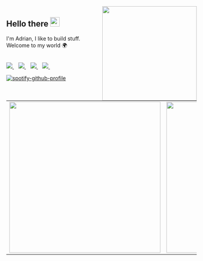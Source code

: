 <img align="right" src="https://media.giphy.com/media/TLnWsIBRegQyWxG4Dw/giphy.gif" height="250px"/>
<h2>Hello there <img src="https://media.giphy.com/media/hvRJCLFzcasrR4ia7z/giphy.gif" width="25px"/></h2>
I'm Adrian, I like to build stuff. Welcome to my world 🌍
</br>
</br>
<p>
 <a href="https://twitter.com/IAdrianKim">
    <img src="https://img.shields.io/badge/Twitter-1DA1F2?style=for-the-badge&logo=twitter&logoColor=white" />
  </a>&nbsp;&nbsp;
 <a href=https://www.linkedin.com/in/adrian-kimutai-7b6bb221a/">
    <img src="https://img.shields.io/badge/linkedin-%230077B5.svg?&style=for-the-badge&logo=linkedin&logoColor=white" />
  </a>&nbsp;&nbsp;
  <a href="adriankimutai5@gmail.com">
    <img src="https://img.shields.io/badge/Gmail-D14836?style=for-the-badge&logo=gmail&logoColor=white" />
  </a>&nbsp;&nbsp;
  <a href="https://adriankim.hashnode.dev/">
    <img src="https://img.shields.io/badge/Hashnode-2962FF?style=for-the-badge&logo=hashnode&logoColor=white" />
  </a>&nbsp;&nbsp;
 </p>

[![spotify-github-profile](https://spotify-github-profile.vercel.app/api/view?uid=nk4ordjljkmmbakt5sumgznvu&cover_image=true&theme=natemoo-re&show_offline=true&background_color=121212&bar_color=53b14f&bar_color_cover=false)](https://spotify-github-profile.vercel.app/api/view?uid=nk4ordjljkmmbakt5sumgznvu&redirect=true)
 </br>
<center>
  <table>
  <tr>
      <td><img width="400px" align="centre" src="https://github-readme-stats.vercel.app/api?username=KimAdrian&count_private=true&show_icons=true&theme=tokyonight&layout=compact" /></td>
      <td><img width="400px" align="centre" src="https://github-readme-stats.vercel.app/api/top-langs/?username=KimAdrian&hide=html&layout=compact&theme=tokyonight" /></td>      
  </tr>   
</table>
</center>


